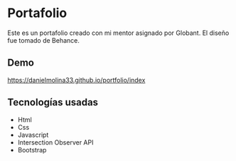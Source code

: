 # Portafolio
Este es un portafolio creado con mi mentor asignado por Globant.
El diseño fue tomado de Behance.

## Demo
https://danielmolina33.github.io/portfolio/index

## Tecnologías usadas
- Html
- Css
- Javascript
- Intersection Observer API
- Bootstrap
